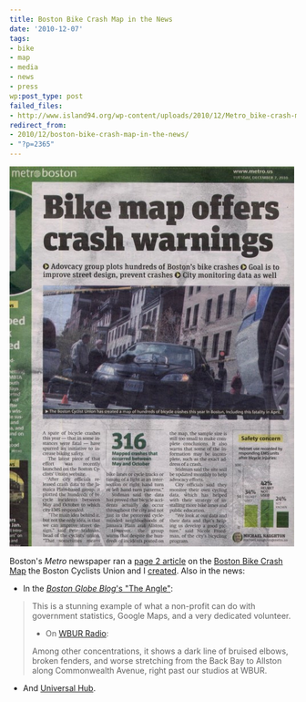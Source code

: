 ```yaml
---
title: Boston Bike Crash Map in the News
date: '2010-12-07'
tags:
- bike
- map
- media
- news
- press
wp:post_type: post
failed_files:
- http://www.island94.org/wp-content/uploads/2010/12/Metro_bike-crash-map.jpg
redirect_from:
- 2010/12/boston-bike-crash-map-in-the-news/
- "?p=2365"
---
```


[ ![](/uploads/2010-12-07-Boston-Bike-Crash-Map-in-the-News/Metro_bike-crash-map-500x667.jpg "Metro_bike-crash-map") ](/uploads/2010-12-07-Boston-Bike-Crash-Map-in-the-News/Metro_bike-crash-map.jpeg)

Boston's _Metro_ newspaper ran a [page 2 article](http://www.metro.us/boston/local/article/712124--bike-map-offers-crash-warnings) on the [Boston Bike Crash Map](http://bostoncyclistsunion.org/resources/crash-map/) the Boston Cyclists Union and I [created](http://www.island94.org/2010/11/boston-bike-crash-map/). Also in the news:

- In the [_Boston Globe Blog_'s "The Angle"](http://www.boston.com/bostonglobe/editorial_opinion/blogs/the_angle/2010/12/bike_crash_map.html):

> This is a stunning example of what a non-profit can do with government statistics, Google Maps, and a very dedicated volunteer.
>
> - On [WBUR Radio](http://www.wbur.org/2010/11/29/bike-crash-map):
>
> Among other concentrations, it shows a dark line of bruised elbows, broken fenders, and worse stretching from the Back Bay to Allston along Commonwealth Avenue, right past our studios at WBUR.

- And [Universal Hub](http://www.universalhub.com/2010/thats-lot-crashes).
